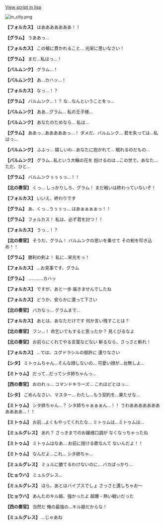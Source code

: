 [View script in lisp](../scripts/210102043.txt)

![in_city.png](../images/backgrounds/in_city.png)

**【フォルカス】**
はあああああああ！！

**【グラム】**
うああっ…

**【フォルカス】**
この槍に貫かれること…
光栄に思いなさい！

**【グラム】**
まだ…私はっ…！

**【バルムンク】**
グラム…！

**【バルムンク】**
あ…カハッ…！

**【フォルカス】**
なっ…！？

**【グラム】**
バルムンク…！？
な…なんということをっ…

**【バルムンク】**
ああ…グラム…
私の王子様…

**【バルムンク】**
あなたのためなら…
私は…

**【グラム】**
ああっ…あああああっ…！
ダメだ、バルムンク…
君を失っては…私はっ…

**【バルムンク】**
ふふっ…
嬉しいわ…あなたに抱かれて…
眠れるのだもの…

**【バルムンク】**
グラム…私という大輪の花を
抱けるのは…この世で、あなた…
ただ、ひと…

**【グラム】**
バルムンクぅぅぅっ…！！

**【北の奏官】**
くっ…
しっかりしろ、グラム！
まだ戦いは終わっていないぞ！

**【フォルカス】**
いいえ、終わりです

**【グラム】**
あ、くっ…うぅぅっ…
はあぁぁぁぁっ！！

**【グラム】**
フォルカス！
私は、必ず君を討つ！！

**【フォルカス】**
うっ…！？

**【北の奏官】**
そうだ、グラム！
バルムンクの思いを乗せて
その剣を叩き込め！！

**【グラム】**
勝利の剣よ！
私に…栄光をっ！

**【フォルカス】**
…お見事です、グラム

**【グラム】**
…………カハッ

**【フォルカス】**
ですが、あと一歩
届きませんでしたね

**【フォルカス】**
どうか、安らかに還って下さい

**【北の奏官】**
バカなっ…
グラムまで…

**【フォルカス】**
あとは、あなただけです
何か言い残すことは？

**【北の奏官】**
フン…！
命乞いでもすると思ったか？
見くびるなよ

**【北の奏官】**
お前らにくれてやる言葉などない
斬るなら、さっさと斬れ！

**【フォルカス】**
…では、ユグドラシルの御許に
還りなさい

**【シタ】**
ミトゥムちゃん…そんな顔しないの…
可愛い顔が…台無しよ…

**【ミトゥム】**
だって…だってシタ姉ちゃんっ…

**【西の奏官】**
おのれっ…
コマンドキラーズ…
これほどとはっ…

**【シタ】**
ごめんなさい、マスター…
わたし…もう契約を…果たせな…

**【ミトゥム】**
シタ姉ちゃん…？
シタ姉ちゃぁぁぁん…！！
うわあああああああああああ…！！

**【ミトゥム】**
お前…よくもやってくれたな…
ミトゥムは…ミトゥムは…

**【ミュルグレス】**
あれ？
さっきまでのお嬢様口調が
なくなっちゃったね

**【ミトゥム】**
ミトゥムはなあ…
お前に授ける歌なんて
ないんだよ！！

**【ミトゥム】**
なんだよ…これ…
シタ姉ちゃ…

**【ミュルグレス】**
ミュルに勝てるわけないのに…
バカばっかり…

**【ヒョウハ】**
ミュルグレス…

**【ミュルグレス】**
ほら、あとはバイブスでしょ
さっさと還しちゃお～

**【ヒョウハ】**
あんたのキル姫、強かったよ
超爆・熱い戦いだった

**【西の奏官】**
当然だ
俺の最強の…キル姫だからな！

**【ミュルグレス】**
…じゃあね
